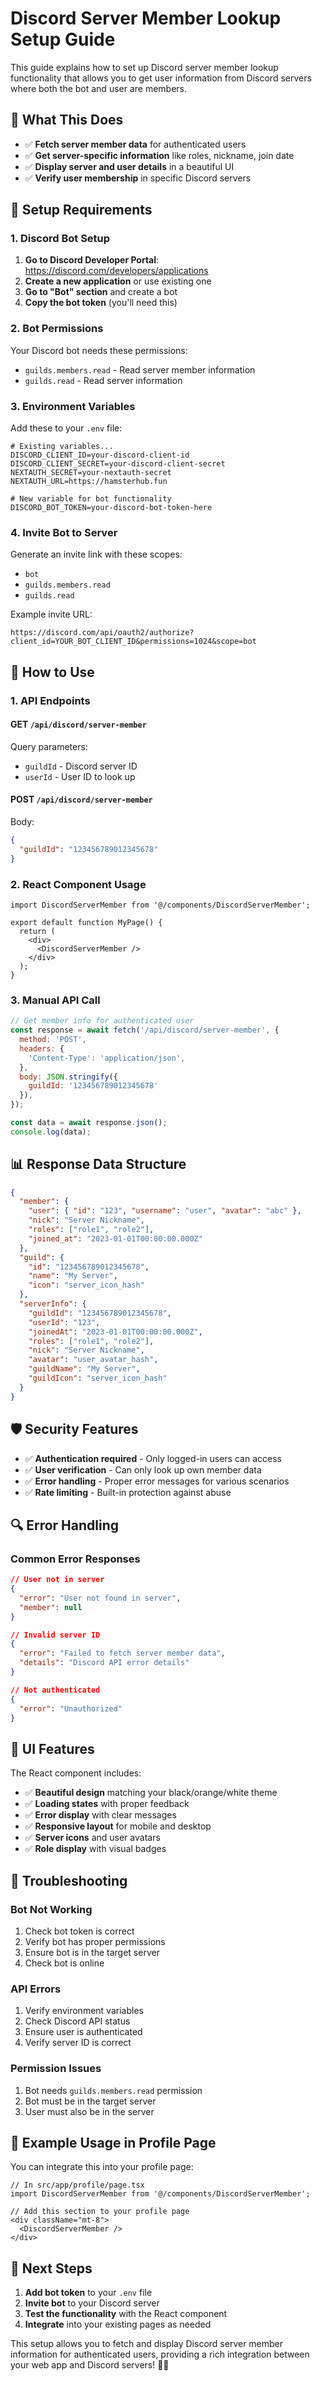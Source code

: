 # Discord Server Member Lookup Setup Guide

This guide explains how to set up Discord server member lookup functionality that allows you to get user information from Discord servers where both the bot and user are members.

## 🎯 What This Does

- ✅ **Fetch server member data** for authenticated users
- ✅ **Get server-specific information** like roles, nickname, join date
- ✅ **Display server and user details** in a beautiful UI
- ✅ **Verify user membership** in specific Discord servers

## 🔧 Setup Requirements

### 1. Discord Bot Setup

1. **Go to Discord Developer Portal**: https://discord.com/developers/applications
2. **Create a new application** or use existing one
3. **Go to "Bot" section** and create a bot
4. **Copy the bot token** (you'll need this)

### 2. Bot Permissions

Your Discord bot needs these permissions:
- `guilds.members.read` - Read server member information
- `guilds.read` - Read server information

### 3. Environment Variables

Add these to your `.env` file:

```env
# Existing variables...
DISCORD_CLIENT_ID=your-discord-client-id
DISCORD_CLIENT_SECRET=your-discord-client-secret
NEXTAUTH_SECRET=your-nextauth-secret
NEXTAUTH_URL=https://hamsterhub.fun

# New variable for bot functionality
DISCORD_BOT_TOKEN=your-discord-bot-token-here
```

### 4. Invite Bot to Server

Generate an invite link with these scopes:
- `bot`
- `guilds.members.read`
- `guilds.read`

Example invite URL:
```
https://discord.com/api/oauth2/authorize?client_id=YOUR_BOT_CLIENT_ID&permissions=1024&scope=bot
```

## 🚀 How to Use

### 1. API Endpoints

#### GET `/api/discord/server-member`
Query parameters:
- `guildId` - Discord server ID
- `userId` - User ID to look up

#### POST `/api/discord/server-member`
Body:
```json
{
  "guildId": "123456789012345678"
}
```

### 2. React Component Usage

```tsx
import DiscordServerMember from '@/components/DiscordServerMember';

export default function MyPage() {
  return (
    <div>
      <DiscordServerMember />
    </div>
  );
}
```

### 3. Manual API Call

```javascript
// Get member info for authenticated user
const response = await fetch('/api/discord/server-member', {
  method: 'POST',
  headers: {
    'Content-Type': 'application/json',
  },
  body: JSON.stringify({ 
    guildId: '123456789012345678' 
  }),
});

const data = await response.json();
console.log(data);
```

## 📊 Response Data Structure

```json
{
  "member": {
    "user": { "id": "123", "username": "user", "avatar": "abc" },
    "nick": "Server Nickname",
    "roles": ["role1", "role2"],
    "joined_at": "2023-01-01T00:00:00.000Z"
  },
  "guild": {
    "id": "123456789012345678",
    "name": "My Server",
    "icon": "server_icon_hash"
  },
  "serverInfo": {
    "guildId": "123456789012345678",
    "userId": "123",
    "joinedAt": "2023-01-01T00:00:00.000Z",
    "roles": ["role1", "role2"],
    "nick": "Server Nickname",
    "avatar": "user_avatar_hash",
    "guildName": "My Server",
    "guildIcon": "server_icon_hash"
  }
}
```

## 🛡️ Security Features

- ✅ **Authentication required** - Only logged-in users can access
- ✅ **User verification** - Can only look up own member data
- ✅ **Error handling** - Proper error messages for various scenarios
- ✅ **Rate limiting** - Built-in protection against abuse

## 🔍 Error Handling

### Common Error Responses

```json
// User not in server
{
  "error": "User not found in server",
  "member": null
}

// Invalid server ID
{
  "error": "Failed to fetch server member data",
  "details": "Discord API error details"
}

// Not authenticated
{
  "error": "Unauthorized"
}
```

## 🎨 UI Features

The React component includes:
- ✅ **Beautiful design** matching your black/orange/white theme
- ✅ **Loading states** with proper feedback
- ✅ **Error display** with clear messages
- ✅ **Responsive layout** for mobile and desktop
- ✅ **Server icons** and user avatars
- ✅ **Role display** with visual badges

## 🔧 Troubleshooting

### Bot Not Working
1. Check bot token is correct
2. Verify bot has proper permissions
3. Ensure bot is in the target server
4. Check bot is online

### API Errors
1. Verify environment variables
2. Check Discord API status
3. Ensure user is authenticated
4. Verify server ID is correct

### Permission Issues
1. Bot needs `guilds.members.read` permission
2. Bot must be in the target server
3. User must also be in the server

## 📝 Example Usage in Profile Page

You can integrate this into your profile page:

```tsx
// In src/app/profile/page.tsx
import DiscordServerMember from '@/components/DiscordServerMember';

// Add this section to your profile page
<div className="mt-8">
  <DiscordServerMember />
</div>
```

## 🎯 Next Steps

1. **Add bot token** to your `.env` file
2. **Invite bot** to your Discord server
3. **Test the functionality** with the React component
4. **Integrate** into your existing pages as needed

This setup allows you to fetch and display Discord server member information for authenticated users, providing a rich integration between your web app and Discord servers! 🐹✨
